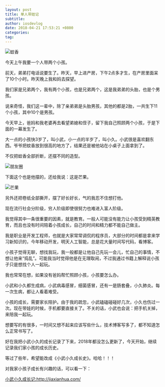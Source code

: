 ```yaml
---
layout: post
title: 单人带娃记
subtitle: 
author: iosdevlog
date: 2018-04-21 17:53:21 +0800
categories: 
tag: 
---
```



![蚊香](https://upload-images.jianshu.io/upload_images/910914-6983e893e2a31354.jpg?imageMogr2/auto-orient/strip%7CimageView2/2/w/1240)

今天上午我要一个人带两个小孩。

前天，弟弟打电话说要生了。昨天，早上进产房，下午2点多才生，在产房里面呆了10个小时。昨天晚上我和妈去探望。

我们家是兄弟两个，我有两个小孩，也是兄弟两个，这是我弟弟的头胎，也是个男孩。

说来奇怪，我们这一辈中，除了亲弟弟是头胎男孩，其他的都是2胎，一共生下11个小孩，其中10个是男孩。

今天早上，爸妈和我老婆再去看望弟媳和侄子，留下我自己照顾两个小孩，于是下面的一幕发生了。

大一点的小孩快3岁了，叫小武，小一点的半岁了，叫小久。小武很是喜欢翻东西。爷爷把蚊香放到很高的地方了，结果还是被他站在小桌子上面拿到了。

不仅把蚊香全部折断，还摆不同的造型。

![朋友圈](https://upload-images.jianshu.io/upload_images/910914-21f8dfa52ade0214.png?imageMogr2/auto-orient/strip%7CimageView2/2/w/1240)


下面这个也是他摆的，还给我说：这是芒果。

![芒果](https://upload-images.jianshu.io/upload_images/910914-27bfe10c0eae30ba.jpg?imageMogr2/auto-orient/strip%7CimageView2/2/w/1240)

另外还把卷纸全部撕开，摆了好长好长，气的我忍不住想打他。

现在流行社会分阶级，穷人阶级即使很努力也难进入富人阶级。

我觉得其中一条很重要的因素，就是教育。一般人可能没有能力让小孩受到精英教育，而且也没有时间陪着小孩成长，自己的时间和精力都不能自己做主。

我是职业是开发工程师，也就是大家常常调侃的程序员，大部分的时间都是拿来学习新知识的，今年移动开发，明天人工智能，总是花大量时间写代码，看博客。

小孩子觉得无聊，想找我玩，我一般都是让他自己先玩一会儿，忙自己的事情，不想让他来“捣乱”。可能我当时觉得他是在无理取闹，不过我通过书籍上解释说小孩子只是想找个人一起玩。

我也常常在想，如果没有爸妈帮忙照顾小孩，小孩要怎么办。

小武和小久都生成病，小武病毒感冒，细菌感冒，还有一是肠套叠，小久肺炎。每一次生病，都让人看着难受。

小孩的成长，需要家长陪护。由于我的疏忽，小武磕磕碰碰好几次，小久也伤过一次。现在带娃的时候，手机都要直接关了。不关的话，小武也会说：把手机关掉，来陪我一起玩。

想要写的有很多，一时间又想不起来应该写些什么，技术博客写多了，都不知道怎么正常书写了。

好在我把小武小久的成长记录了下来，2018年都没怎么更新了，今天开始，继续记录我们家小孩的成长历史。

等过了些年，希望能改成《小武小久成长史》。哈哈！！！

对我家小孩子成长有兴趣的话，可以看一下：

[小武小久成长记:](http://jiaxianhua.com/)<http://jiaxianhua.com/>
